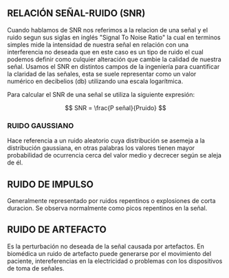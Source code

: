 ## RELACIÓN SEÑAL-RUIDO (SNR)
Cuando hablamos de SNR nos referimos a la relacion de una señal y el ruido segun sus siglas en inglés "Signal To Noise Ratio" la cual en terminos simples mide la intensidad de nuestra señal en relación con una interferencia no deseada que en este caso es un tipo de ruido el cual podemos definir como culquier alteración que cambie la calidad de nuestra señal. Usamos el SNR en distintos campos de la ingeniería para cuantificar la claridad de las señales, esta se suele representar como un valor numérico en decibelios (db) utilizando una escala logarítmica.

Para calcular el SNR de una señal se utiliza la siguiente expresión:

$$
SNR = \frac{P señal}{Pruido}
$$

### RUIDO GAUSSIANO
Hace referencia a un ruido aleatorio cuya distribución se asemeja a la distribución gaussiana, en otras palabras los valores tienen mayor probabilidad de ocurrencia cerca del valor medio y decrecer según se aleja de él.



## RUIDO DE IMPULSO
Generalmente representado por ruidos repentinos o explosiones de corta duracion. Se observa normalmente como picos repentinos en la señal.

## RUIDO DE ARTEFACTO
Es la perturbación no deseada de la señal causada por artefactos. En biomédica un ruido de artefacto puede generarse por el movimiento del paciente, intereferencias en la electricidad o problemas con los dispositivos de toma de señales.

